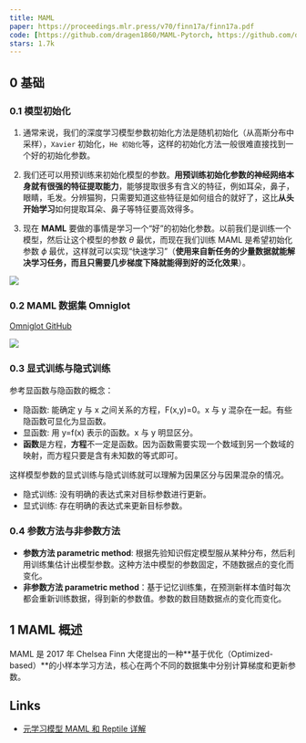 ```yaml
---
title: MAML
paper: https://proceedings.mlr.press/v70/finn17a/finn17a.pdf
code: [https://github.com/dragen1860/MAML-Pytorch, https://github.com/dragen1860/MAML-TensorFlow]
stars: 1.7k
---
```


## 0 基础

### 0.1 模型初始化

1. 通常来说，我们的深度学习模型参数初始化方法是随机初始化（从高斯分布中采样），`Xavier` 初始化，`He 初始化`等，这样的初始化方法一般很难直接找到一个好的初始化参数。

2. 我们还可以用预训练来初始化模型的参数。**用预训练初始化参数的神经网络本身就有很强的特征提取能力**，能够提取很多有含义的特征，例如耳朵，鼻子，眼睛，毛发。分辨猫狗，只需要知道这些特征是如何组合的就好了，这比**从头开始学习**如何提取耳朵、鼻子等特征要高效得多。

3. 现在 **MAML** 要做的事情是学习一个“好”的初始化参数。以前我们是训练一个模型，然后让这个模型的参数 $\theta$ 最优，而现在我们训练 MAML 是希望初始化参数 $\phi$ 最优，这样就可以实现“快速学习”（**使用来自新任务的少量数据就能解决学习任务，而且只需要几步梯度下降就能得到好的泛化效果**）。

![](https://img-blog.csdnimg.cn/2d8f202627214e40b83223ab84ca4dcf.png)

### 0.2 MAML 数据集 Omniglot

[Omniglot GitHub](https://github.com/brendenlake/omniglot)

![](https://img-blog.csdnimg.cn/574794e567c048ad804cbc07ca3eb75d.png)

### 0.3 显式训练与隐式训练

参考显函数与隐函数的概念：

- 隐函数: 能确定 y 与 x 之间关系的方程，F(x,y)=0。x 与 y 混杂在一起。有些隐函数可显化为显函数。
- 显函数: 用 y=f(x) 表示的函数。x 与 y 明显区分。
- **函数**是方程，**方程**不一定是函数。因为函数需要实现一个数域到另一个数域的映射，而方程只要是含有未知数的等式即可。

这样模型参数的显式训练与隐式训练就可以理解为因果区分与因果混杂的情况。

- 隐式训练: 没有明确的表达式来对目标参数进行更新。
- 显式训练: 存在明确的表达式来更新目标参数。

### 0.4 参数方法与非参数方法

- **参数方法 parametric method**: 根据先验知识假定模型服从某种分布，然后利用训练集估计出模型参数。这种方法中模型的参数固定，不随数据点的变化而变化。
- **非参数方法 parametric method**：基于记忆训练集，在预测新样本值时每次都会重新训练数据，得到新的参数值。参数的数目随数据点的变化而变化。

## 1 MAML 概述

MAML 是 2017 年 Chelsea Finn 大佬提出的一种**基于优化（Optimized-based）**的小样本学习方法，核心在两个不同的数据集中分别计算梯度和更新参数。

## Links

- [元学习模型 MAML 和 Reptile 详解](https://weisenhui.top/posts/48339.html)
